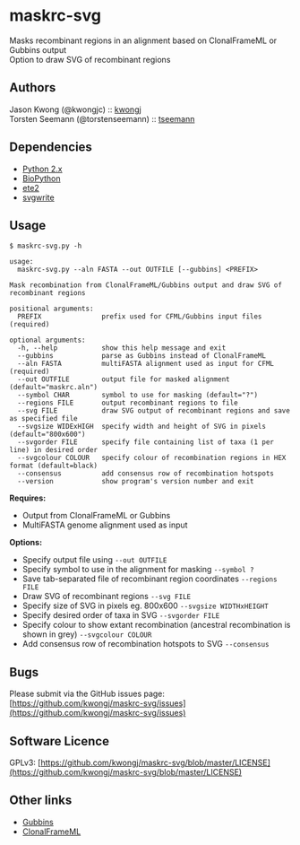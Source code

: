 # maskrc-svg
Masks recombinant regions in an alignment based on ClonalFrameML or Gubbins output  
Option to draw SVG of recombinant regions

## Authors
Jason Kwong (@kwongjc)  ::  [kwongj](https://github.com/kwongj)  
Torsten Seemann (@torstenseemann)  ::  [tseemann](https://github.com/tseemann)  

## Dependencies
* [Python 2.x](https://www.python.org/downloads/)
* [BioPython](http://biopython.org/wiki/Main_Page)
* [ete2](http://etetoolkit.org/)
* [svgwrite](https://pypi.python.org/pypi/svgwrite/)

## Usage
`$ maskrc-svg.py -h`  
```
usage: 
  maskrc-svg.py --aln FASTA --out OUTFILE [--gubbins] <PREFIX>

Mask recombination from ClonalFrameML/Gubbins output and draw SVG of recombinant regions

positional arguments:
  PREFIX               prefix used for CFML/Gubbins input files (required)

optional arguments:
  -h, --help           show this help message and exit
  --gubbins            parse as Gubbins instead of ClonalFrameML
  --aln FASTA          multiFASTA alignment used as input for CFML (required)
  --out OUTFILE        output file for masked alignment (default="maskrc.aln")
  --symbol CHAR        symbol to use for masking (default="?")
  --regions FILE       output recombinant regions to file
  --svg FILE           draw SVG output of recombinant regions and save as specified file
  --svgsize WIDExHIGH  specify width and height of SVG in pixels (default="800x600")
  --svgorder FILE      specify file containing list of taxa (1 per line) in desired order
  --svgcolour COLOUR   specify colour of recombination regions in HEX format (default=black)
  --consensus          add consensus row of recombination hotspots
  --version            show program's version number and exit
```

**Requires:**
* Output from ClonalFrameML or Gubbins
* MultiFASTA genome alignment used as input

**Options:**
* Specify output file using `--out OUTFILE`
* Specify symbol to use in the alignment for masking `--symbol ?`
* Save tab-separated file of recombinant region coordinates `--regions FILE`
* Draw SVG of recombinant regions `--svg FILE`
* Specify size of SVG in pixels eg. 800x600 `--svgsize WIDTHxHEIGHT`
* Specify desired order of taxa in SVG `--svgorder FILE`
* Specify colour to show extant recombination (ancestral recombination is shown in grey) `--svgcolour COLOUR`
* Add consensus row of recombination hotspots to SVG `--consensus`

## Bugs
Please submit via the GitHub issues page: [https://github.com/kwongj/maskrc-svg/issues](https://github.com/kwongj/maskrc-svg/issues)  

## Software Licence
GPLv3: [https://github.com/kwongj/maskrc-svg/blob/master/LICENSE](https://github.com/kwongj/maskrc-svg/blob/master/LICENSE)

## Other links
* [Gubbins](https://github.com/sanger-pathogens/gubbins)
* [ClonalFrameML](https://github.com/xavierdidelot/clonalframeml)
